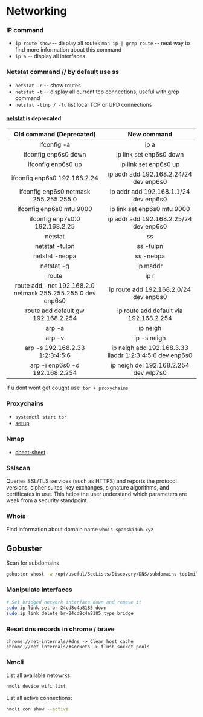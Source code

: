 # Networking

### IP command

- `ip route show` -- display all routes `man ip | grep route` -- neat way to find more information about this command
- `ip a` -- display all interfaces


### Netstat command // by default use ss


- `netstat -r` -- show routes
- `netstat -t` -- display all current tcp connections, useful with grep command
- `netstat -ltnp / -lu` list local TCP or UPD connections

#### [netstat](https://www.cyberciti.biz/faq/linux-ip-command-examples-usage-syntax/) is deprecated: 
|                   Old command (Deprecated)                  |                       New command                       |
|:-----------------------------------------------------------:|:-------------------------------------------------------:|
| ifconfig -a                                                 | ip a                                                    |
| ifconfig enp6s0 down                                        | ip link set enp6s0 down                                 |
| ifconfig enp6s0 up                                          | ip link set enp6s0 up                                   |
| ifconfig enp6s0 192.168.2.24                                | ip addr add 192.168.2.24/24 dev enp6s0                  |
| ifconfig enp6s0 netmask 255.255.255.0                       | ip addr add 192.168.1.1/24 dev enp6s0                   |
| ifconfig enp6s0 mtu 9000                                    | ip link set enp6s0 mtu 9000                             |
| ifconfig enp7s0:0 192.168.2.25                              | ip addr add 192.168.2.25/24 dev enp6s0                  |
| netstat                                                     | ss                                                      |
| netstat -tulpn                                              | ss -tulpn                                               |
| netstat -neopa                                              | ss -neopa                                               |
| netstat -g                                                  | ip maddr                                                |
| route                                                       | ip r                                                    |
| route add -net 192.168.2.0 netmask 255.255.255.0 dev enp6s0 | ip route add 192.168.2.0/24 dev enp6s0                  |
| route add default gw 192.168.2.254                          | ip route add default via 192.168.2.254                  |
| arp -a                                                      | ip neigh                                                |
| arp -v                                                      | ip -s neigh                                             |
| arp -s 192.168.2.33 1:2:3:4:5:6                             | ip neigh add 192.168.3.33 lladdr 1:2:3:4:5:6 dev enp6s0 |
| arp -i enp6s0 -d 192.168.2.254                              | ip neigh del 192.168.2.254 dev wlp7s0                   |

If u dont wont get cought use` tor + proxychains`

### Proxychains
- `systemctl start tor`
- [setup](https://medium.com/cyberxerx/how-to-setup-proxychains-in-kali-linux-by-terminal-618e2039b663)

### Nmap
- [cheat-sheet](https://hackertarget.com/nmap-cheatsheet-a-quick-reference-guide/)

### Sslscan
Queries SSL/TLS services (such as HTTPS) and reports the protocol versions, cipher suites, key exchanges, signature algorithms, and certificates in use.  This helps the user understand which parameters are weak from a security standpoint.

### Whois
Find information about domain name `whois spanskiduh.xyz`

## Gobuster
Scan for subdomains

```bash
gobuster vhost -w /opt/useful/SecLists/Discovery/DNS/subdomains-top1million5000.txt -u http://thetoppers.htb
```

### Manipulate interfaces 

```bash
# Set bridged network interface down and remove it
sudo ip link set br-24cd8c4a8185 down
sudo ip link delete br-24cd8c4a8185 type bridge
```

### Reset dns records in chrome / brave

```text
chrome://net-internals/#dns -> Clear host cache
chrome://net-internals/#sockets -> flush socket pools
```


### Nmcli

List all available netowrks:
```bash
nmcli device wifi list
```

List all  active connections:

```bash
nmcli con show --active
```
